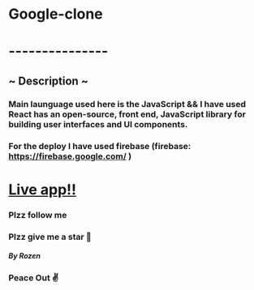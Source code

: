 # Google-clone
# ---------------
## ~ Description ~
### Main launguage used here is the **JavaScript** && I have used React has an open-source, front end, JavaScript library for building user interfaces and UI components.
### For the deploy I have used firebase (firebase: https://firebase.google.com/ )

# [Live app!!](--)

### Plzz follow me
### Plzz give me a star 🎇


##### By Rozen

### Peace Out ✌

